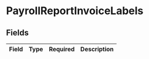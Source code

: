 # PayrollReportInvoiceLabels


## Fields

| Field       | Type        | Required    | Description |
| ----------- | ----------- | ----------- | ----------- |